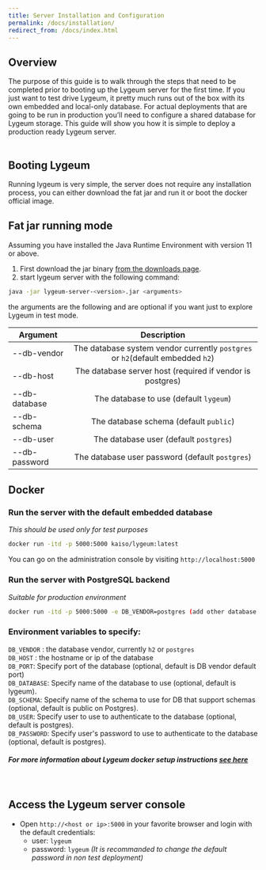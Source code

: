 ```yaml
---
title: Server Installation and Configuration
permalink: /docs/installation/
redirect_from: /docs/index.html
---
```


## Overview

The purpose of this guide is to walk through the steps that need to be completed prior to booting up the Lygeum server for the first time. If you just want to test drive Lygeum, it pretty much runs out of the box with its own embedded and local-only database. For actual deployments that are going to be run in production you’ll need to configure a shared database for Lygeum storage. This guide will show you how it is simple to deploy a production ready Lygeum server.<br><br>

## Booting Lygeum

Running lygeum is very simple, the server does not require any installation process, you can either download the fat jar and run it or boot the docker official image.

## Fat jar running mode
Assuming you have installed the Java Runtime Environment with version 11 or above.
1. First download the jar binary [from the downloads page](/lygeum/downloads).
2. start lygeum server with the following command:
```bash
java -jar lygeum-server-<version>.jar <arguments>
```
the arguments are the following and are optional if you want just to explore Lygeum in test mode.

| Argument      | Description                |
| ------------- |:--------------------------:|
| --db-vendor   | The database system vendor currently `postgres` or `h2`(default embedded `h2`) |
| --db-host   | The database server host (required if vendor is postgres)      |
| --db-database   | The database to use (default `lygeum`)    |
| --db-schema   | The database schema (default `public`)    |
| --db-user   | The database user (default `postgres`)     |
| --db-password   | The database user password (default `postgres`)     |

## Docker

### Run the server with the default embedded database<br>
_This should be used only for test purposes_
```bash
docker run -itd -p 5000:5000 kaiso/lygeum:latest
```
You can go on the administration console by visiting `http://localhost:5000`
<br>

### Run the server with PostgreSQL backend<br>
_Suitable for production environment_

```bash
docker run -itd -p 5000:5000 -e DB_VENDOR=postgres (add other database environment variables here) kaiso/lygeum:latest
```
### Environment variables to specify:
`DB_VENDOR` : the database vendor, currently `h2` or `postgres`<br>
`DB_HOST` : the hostname or ip of the database<br>
`DB_PORT`: Specify port of the database (optional, default is DB vendor default port)<br>
`DB_DATABASE`: Specify name of the database to use (optional, default is lygeum).<br>
`DB_SCHEMA`: Specify name of the schema to use for DB that support schemas (optional, default is public on Postgres).<br>
`DB_USER`: Specify user to use to authenticate to the database (optional, default is postgres).<br>
`DB_PASSWORD`: Specify user's password to use to authenticate to the database (optional, default is postgres).
<br>

##### For more information about Lygeum docker setup instructions [see here](https://hub.docker.com/r/kaiso/lygeum)
<br>

## Access the Lygeum server console
* Open `http://<host or ip>:5000` in your favorite browser and login with the default credentials:
  * user: `lygeum`
  * password: `lygeum`
_(It is recommanded to change the default password in non test deployment)_